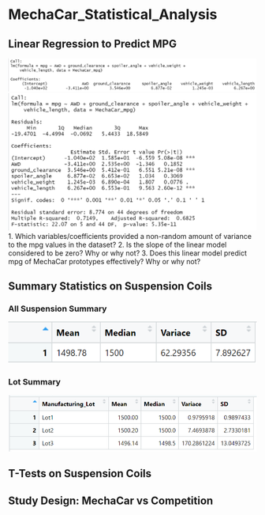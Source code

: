 # MechaCar_Statistical_Analysis

## Linear Regression to Predict MPG
![Pic](https://github.com/cheubr/MechaCar_Statistical_Analysis/blob/main/Resources/Linear_Model_MPG.PNG)
![Pic2](https://github.com/cheubr/MechaCar_Statistical_Analysis/blob/main/Resources/MPG_Summary.PNG)
    1. Which variables/coefficients provided a non-random amount of variance to the mpg values in the dataset?
    2. Is the slope of the linear model considered to be zero? Why or why not?
    3. Does this linear model predict mpg of MechaCar prototypes effectively? Why or why not?


## Summary Statistics on Suspension Coils
### All Suspension Summary
![Pic3](https://github.com/cheubr/MechaCar_Statistical_Analysis/blob/main/Resources/Total_Summary.PNG)

### Lot Summary
![Pic4](https://github.com/cheubr/MechaCar_Statistical_Analysis/blob/main/Resources/Lot_Summary.PNG)


## T-Tests on Suspension Coils



## Study Design: MechaCar vs Competition


